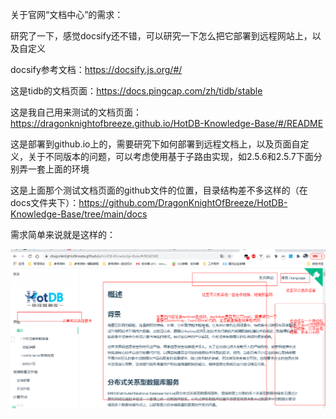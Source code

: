 关于官网“文档中心”的需求：

研究了一下，感觉docsify还不错，可以研究一下怎么把它部署到远程网站上，以及自定义

docsify参考文档：<https://docsify.js.org/#/>

这是tidb的文档页面：<https://docs.pingcap.com/zh/tidb/stable>

这是我自己用来测试的文档页面：<https://dragonknightofbreeze.github.io/HotDB-Knowledge-Base/#/README>

这是部署到github.io上的，需要研究下如何部署到远程文档上，以及页面自定义，关于不同版本的问题，可以考虑使用基于子路由实现，如2.5.6和2.5.7下面分别弄一套上面的环境

这是上面那个测试文档页面的github文件的位置，目录结构差不多这样的（在docs文件夹下）：<https://github.com/DragonKnightOfBreeze/HotDB-Knowledge-Base/tree/main/docs>

需求简单来说就是这样的：

![img](assets/AZ%7BX%25IB8A7V8%5BPET%7BT3F0N.png)